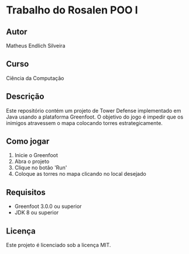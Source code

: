 # Trabalho do Rosalen POO I

## Autor
Matheus Endlich Silveira

## Curso
Ciência da Computação

## Descrição
Este repositório contém um projeto de Tower Defense implementado em Java usando a plataforma Greenfoot. O objetivo do jogo é impedir que os inimigos atravessem o mapa colocando torres estrategicamente.

## Como jogar
1. Inicie o Greenfoot
2. Abra o projeto
3. Clique no botão 'Run'
4. Coloque as torres no mapa clicando no local desejado

## Requisitos
- Greenfoot 3.0.0 ou superior
- JDK 8 ou superior

## Licença
Este projeto é licenciado sob a licença MIT.
